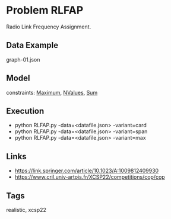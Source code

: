 # Problem RLFAP

Radio Link Frequency Assignment.

## Data Example
  graph-01.json

## Model
  constraints: [Maximum](http://pycsp.org/documentation/constraints/Maximum), [NValues](http://pycsp.org/documentation/constraints/NValues), [Sum](http://pycsp.org/documentation/constraints/Sum)

## Execution
  - python RLFAP.py -data=<datafile.json> -variant=card
  - python RLFAP.py -data=<datafile.json> -variant=span
  - python RLFAP.py -data=<datafile.json> -variant=max

## Links
  - https://link.springer.com/article/10.1023/A:1009812409930
  - https://www.cril.univ-artois.fr/XCSP22/competitions/cop/cop

## Tags
  realistic, xcsp22
